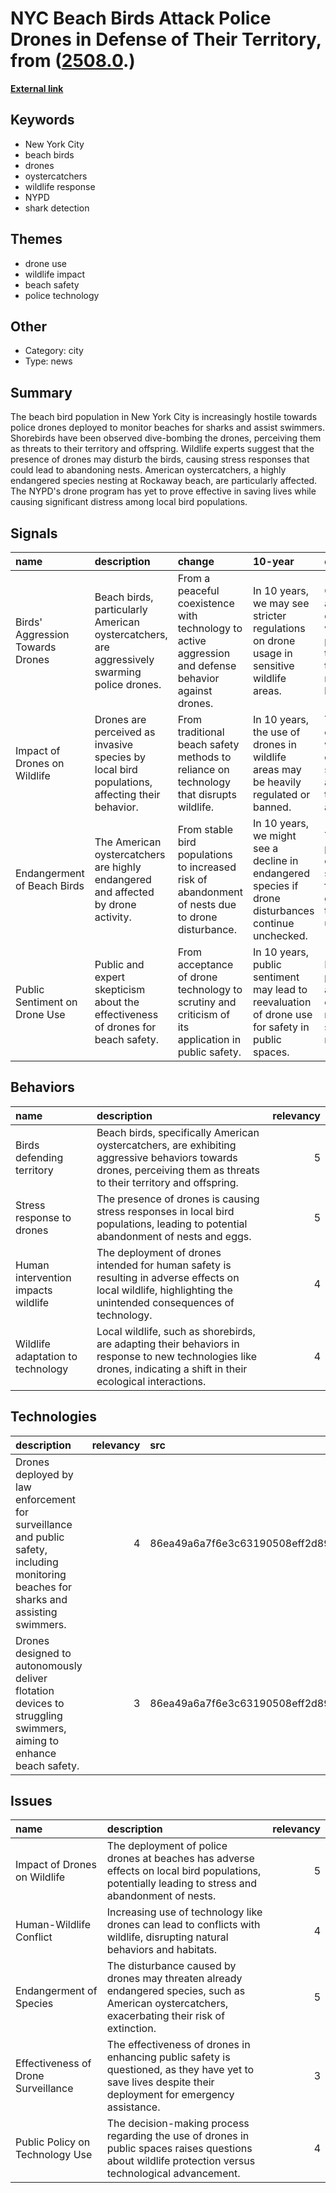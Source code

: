 # __NYC Beach Birds Attack Police Drones in Defense of Their Territory__, from ([2508.0](https://kghosh.substack.com/p/2508.0).)

__[External link](https://gizmodo.com/very-annoyed-seagulls-are-waging-war-on-nycs-beach-drones-2000469990)__



## Keywords

* New York City
* beach birds
* drones
* oystercatchers
* wildlife response
* NYPD
* shark detection

## Themes

* drone use
* wildlife impact
* beach safety
* police technology

## Other

* Category: city
* Type: news

## Summary

The beach bird population in New York City is increasingly hostile towards police drones deployed to monitor beaches for sharks and assist swimmers. Shorebirds have been observed dive-bombing the drones, perceiving them as threats to their territory and offspring. Wildlife experts suggest that the presence of drones may disturb the birds, causing stress responses that could lead to abandoning nests. American oystercatchers, a highly endangered species nesting at Rockaway beach, are particularly affected. The NYPD's drone program has yet to prove effective in saving lives while causing significant distress among local bird populations.

## Signals

| name                             | description                                                                                   | change                                                                                                | 10-year                                                                                             | driving-force                                                                                           |   relevancy |
|:---------------------------------|:----------------------------------------------------------------------------------------------|:------------------------------------------------------------------------------------------------------|:----------------------------------------------------------------------------------------------------|:--------------------------------------------------------------------------------------------------------|------------:|
| Birds' Aggression Towards Drones | Beach birds, particularly American oystercatchers, are aggressively swarming police drones.   | From a peaceful coexistence with technology to active aggression and defense behavior against drones. | In 10 years, we may see stricter regulations on drone usage in sensitive wildlife areas.            | Growing awareness and concern for wildlife protection and the impact of technology on natural habitats. |           4 |
| Impact of Drones on Wildlife     | Drones are perceived as invasive species by local bird populations, affecting their behavior. | From traditional beach safety methods to reliance on technology that disrupts wildlife.               | In 10 years, the use of drones in wildlife areas may be heavily regulated or banned.                | The need for effective wildlife conservation strategies amidst technological advancements.              |           5 |
| Endangerment of Beach Birds      | The American oystercatchers are highly endangered and affected by drone activity.             | From stable bird populations to increased risk of abandonment of nests due to drone disturbance.      | In 10 years, we might see a decline in endangered species if drone disturbances continue unchecked. | The urgency to protect endangered species in the face of growing technology use.                        |           5 |
| Public Sentiment on Drone Use    | Public and expert skepticism about the effectiveness of drones for beach safety.              | From acceptance of drone technology to scrutiny and criticism of its application in public safety.    | In 10 years, public sentiment may lead to reevaluation of drone use for safety in public spaces.    | Increasing public advocacy for effective and non-disruptive safety measures.                            |           3 |

## Behaviors

| name                                | description                                                                                                                                                         |   relevancy |
|:------------------------------------|:--------------------------------------------------------------------------------------------------------------------------------------------------------------------|------------:|
| Birds defending territory           | Beach birds, specifically American oystercatchers, are exhibiting aggressive behaviors towards drones, perceiving them as threats to their territory and offspring. |           5 |
| Stress response to drones           | The presence of drones is causing stress responses in local bird populations, leading to potential abandonment of nests and eggs.                                   |           5 |
| Human intervention impacts wildlife | The deployment of drones intended for human safety is resulting in adverse effects on local wildlife, highlighting the unintended consequences of technology.       |           4 |
| Wildlife adaptation to technology   | Local wildlife, such as shorebirds, are adapting their behaviors in response to new technologies like drones, indicating a shift in their ecological interactions.  |           4 |

## Technologies

| description                                                                                                                            |   relevancy | src                              |
|:---------------------------------------------------------------------------------------------------------------------------------------|------------:|:---------------------------------|
| Drones deployed by law enforcement for surveillance and public safety, including monitoring beaches for sharks and assisting swimmers. |           4 | 86ea49a6a7f6e3c63190508eff2d8945 |
| Drones designed to autonomously deliver flotation devices to struggling swimmers, aiming to enhance beach safety.                      |           3 | 86ea49a6a7f6e3c63190508eff2d8945 |

## Issues

| name                                | description                                                                                                                                             |   relevancy |
|:------------------------------------|:--------------------------------------------------------------------------------------------------------------------------------------------------------|------------:|
| Impact of Drones on Wildlife        | The deployment of police drones at beaches has adverse effects on local bird populations, potentially leading to stress and abandonment of nests.       |           5 |
| Human-Wildlife Conflict             | Increasing use of technology like drones can lead to conflicts with wildlife, disrupting natural behaviors and habitats.                                |           4 |
| Endangerment of Species             | The disturbance caused by drones may threaten already endangered species, such as American oystercatchers, exacerbating their risk of extinction.       |           5 |
| Effectiveness of Drone Surveillance | The effectiveness of drones in enhancing public safety is questioned, as they have yet to save lives despite their deployment for emergency assistance. |           3 |
| Public Policy on Technology Use     | The decision-making process regarding the use of drones in public spaces raises questions about wildlife protection versus technological advancement.   |           4 |